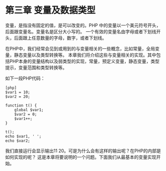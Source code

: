 # 第三章 变量及数据类型

变量，是指没有固定的值，是可以改变的。PHP 中的变量以一个美元符号开头，后面跟变量名。变量名是区分大小写的。
一个有效的变量名由字母或者下划线开头，后面跟上任意数量的字母，数字，或者下划线。

在PHP中，我们经常会见到或用到的与变量相关的一些概念，比如常量，全局变量，静态变量以及类型转换等。
本章我们将介绍这些与变量相关的实现。其中包括PHP本身的变量结构以及弱类型的实现，常量，预定义变量，静态变量，类型提示，变量范围和类型转换等。

如下一段PHP代码：

    [php]
    $var1 = 10;
    $var2 = 20;

    function t() {
        global $var1;
        $var2 = 0;
        $var1++;
    }

    t();
    echo $var1, ' ';
    echo $var2;

我们直接运行会显示输出11 20。可是为什么会有这样的输出呢？在PHP的内部是如何实现的呢？
这是本章将要说明的一个问题。下面我们从最基本的变量实现开始。